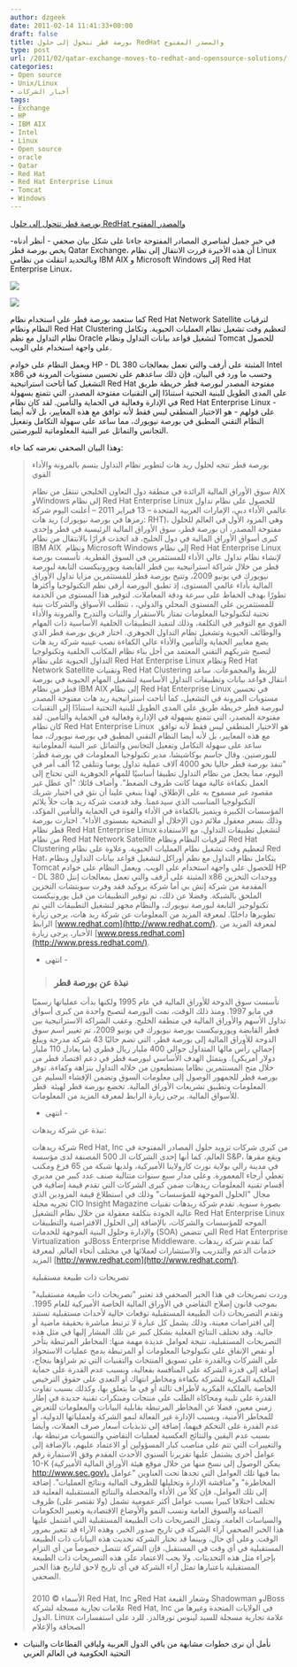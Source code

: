```yaml
---
author: dzgeek
date: 2011-02-14 11:41:33+00:00
draft: false
title: بورصة قطر تتحول إلى حلول RedHat والمصدر المفتوح
type: post
url: /2011/02/qatar-exchange-moves-to-redhat-and-opensource-solutions/
categories:
- Open source
- Unix/Linux
- أخبار الشركات
tags:
- Exchange
- HP
- IBM AIX
- Intel
- Linux
- Open source
- oracle
- Qatar
- Red Hat
- Red Hat Enterprise Linux
- Tomcat
- Windows
---
```


[بورصة قطر تتحول إلى حلول RedHat والمصدر المفتوح](http://wp.me/pH2gY-1MG)


في خبر جميل لمناصري المصادر المفتوحة جاءنا على شكل بيان صحفي - أنظر أدناه- يخص بورصة قطر Qatar Exchange، أن هذه الأخيرة قررت الانتقال إلى نظام Linux  وبالتحديد انتقلت من نظامي IBM AIX و Microsoft Windows إلى Red Hat Enterprise Linux،


[![](http://www.it-scoop.com/wp-content/uploads/2011/02/Qatar_Exchange-logo.gif)
](http://www.it-scoop.com/2011/02/qatar-exchange-moves-to-redhat-and-opensource-solutions)




[![](http://www.it-scoop.com/wp-content/uploads/2011/02/redhat-logo2.jpeg)
](http://www.it-scoop.com/2011/02/qatar-exchange-moves-to-redhat-and-opensource-solutions)


كما ستعمد بورصة قطر على استخدام نظام Red Hat Network Satellite لترقيات النظام ونظام Red Hat Clustering لتعظيم وقت تشغيل نظام العمليات الحيوية. وتكامل نظام التداول مع نظم Oracle لتشغيل قواعد بيانات التداول ونظام Tomcat للحصول على واجهة استخدام على الويب.

ويعمل النظام على خوادم  HP - DL 380 المثبتة على أرفف والتي تعمل بمعالجات Intel x86 وحسب ما ورد في البيان، فإن ذلك ساعدهم على تحسين مستويات المرونة في التشغيل كما أتاحت استراتيجية Red Hat مفتوحة المصدر لبورصة قطر خريطة طريق على  المدى الطويل للبنية التحتية استنادًا إلى التقنيات مفتوحة المصدر، التي  تتمتع بسهولة في الإدارة وفعالية في الحماية والتأمين. لقد كان نظام Red  Hat Enterprise Linux - على قولهم - هو الاختيار المنطقي ليس فقط لأنه توافق مع هذه  المعايير، بل لأنه أيضا النظام التقني المطبق في بورصة نيويورك، مما ساعد  على سهولة التكامل وتفعيل التجانس والتماثل عبر البنية المعلوماتية  للبورصتين.


[
](http://www.it-scoop.com/wp-content/uploads/2011/02/redhat-logo2.jpeg)




[
](http://www.it-scoop.com/wp-content/uploads/2011/02/redhat-logo2.jpeg)







وهذا البيان الصحفي نعرضه كما جاء:




<!-- more -->





<blockquote>بورصة قطر تتجه لحلول ريد هات لتطوير نظام التداول يتسم بالمرونة والأداء القوي

سوق  الأوراق المالية الرائدة في منطقة دول التعاون الخليجي تنتقل من نظام AIX  وWindows إلى نظام Red Hat Enterprise Linux للحصول على نظام تداول عالمي  الأداء
دبي، الإمارات العربية المتحدة – 13 فبراير 2011 –  أعلنت اليوم شركة ريد هات (رمزها في بورصة نيويورك: RHT)، وهي المزود  الأول في العالم للحلول مفتوحة المصدر، أن بورصة قطر، سوق الأوراق المالية  الرئيسية في قطر وإحدى كبرى أسواق الأوراق المالية في دول الخليج، قد اتخذت  قرارًا بالانتقال من نظام IBM AIX  ونظام Microsoft Windows إلى نظام Red  Hat Enterprise Linux لإنشاء نظام تداول عالي الأداء للمستثمرين في السوق  القطرية.
تأسست  بورصة قطر من خلال شراكة استراتيجية بين قطر القابضة ويورونيكست التابعة  لبورصة نيويورك في يونيو 2009، وتتيح بورصة قطر للمستثمرين مزايا تداول  الأوراق المالية بأداء عالمي المستوى، إذ تطبق البورصة أرقى نظم  التكنولوجيا وأكثرها تطورًا بهدف الحفاظ على سرعة ودقة المعاملات. لتوفير  هذا المستوى من الخدمة للمستثمرين على المستوى المحلي والدولي، ، تتطلب  الأسواق والشركات بنية تحتية لتكنولوجيا المعلومات تمتاز بالاستقرار  والثبات والتدرج والمرونة والأداء القوي مع التوفير في التكلفة، وذلك  لتنفيذ التطبيقات الخلفية الأساسية ذات المهام والوظائف الحيوية وتشغيل  نظام التداول الجوهري.
اختار  فريق بورصة قطر الذي يضع معايير الحماية والتأمين والأداء عالي الكفاءة  نصب عينيه شركة ريد هات لتصبح شريكهم التقني المعتمد من أجل بناء نظام  المكاتب الخلفية وتكنولوجيا التداول الحيوية على نظام Red Hat Enterprise  Linux ونظام Red Hat Network Satellite وتقنيات Red Hat Clustering للربط  والمجموعات.
ساعد  انتقال قواعد بيانات وتطبيقات التداول الأساسية لتشغيل المهام الحيوية في  بورصة قطر من نظام IBM AIX إلى نظام Red Hat Enterprise Linux في تحسين  مستويات المرونة في التشغيل، كما أتاحت استراتيجية ريد هات مفتوحة المصدر  لبورصة قطر خريطة طريق على المدى الطويل للبنية التحتية استنادًا إلى  التقنيات مفتوحة المصدر، التي تتمتع بسهولة في الإدارة وفعالية في الحماية  والتأمين. لقد كان نظام Red Hat Enterprise Linux  هو الاختيار المنطقي ليس  فقط لأنه توافق مع هذه المعايير، بل لأنه أيضا النظام التقني المطبق في  بورصة نيويورك، مما ساعد على سهولة التكامل وتفعيل التجانس والتماثل عبر  البنية المعلوماتية للبورصتين.
وقال  جاسم بوكاشيشا، مدير تكنولوجيا المعلومات في بورصة قطر: "تنفذ بورصة قطر  حاليا نحو 4000 آلاف عملية تداول يوميا وتتلقى 12 ألف أمر في اليوم، مما  يجعل من نظام التداول تطبيقا أساسيًا للمهام الجوهرية التي تحتاج إلى العمل  بكفاءة عالية مهما كانت ظروف الضغط". وأضاف قائلا: "أي عطل غير مقصود غير  مسموح به على الإطلاق، لهذا ينبغي علينا أن نثق في اختيار شريك التكنولوجيا  المناسب الذي سيدعمنا. وقد قدمت شركة ريد هات حلاً يلائم المؤسسات الكبيرة  ويتميز بالكفاءة في الأداء والقوة في الحماية والتأمين المؤكد، وذلك بسعر  معقول ملائم دون الإخلال أو التضحية بمستوى الأداء".
اختارت  بورصة قطر نظام Red Hat Enterprise Linux لتشغيل تطبيقات التداول، مع  الاستفادة من نظام Red Hat Network Satellite لترقيات النظام ونظام Red Hat  Clustering لتعظيم وقت تشغيل نظام العمليات الحيوية. وعلاوة على نظام Red  Hat، يتكامل نظام التداول مع نظم أوراكل لتشغيل قواعد بيانات التداول ونظام  Tomcat للحصول على واجهة استخدام على الويب. ويعمل النظام على خوادم HP -  DL 380 المثبتة على أرفف والتي تعمل بمعالجات إنتل x86 ووحدات التخزين  المقدمة من شركة إتش بي أما شركة بروكيد فقد وفرت سويتشات التخزين الملحق  بالشبكة. وفضلا عن ذلك، تم توفير التطبيقات من قبل يورونيكست تكنولوجيز  التابعة لبورصة نيويورك، والنظام مجهز لتشغيل التطبيقات التي تم تطويرها  داخليًا.
لمعرفة المزيد من المعلومات عن شركة ريد هات، يرجى زيارة الرابط [www.redhat.com](http://www.redhat.com/). لمعرفة المزيد من الأخبار، يرجى زيارة [www.press.redhat.com](http://www.press.redhat.com/).

- انتهى -

> 
> ### نبذة عن بورصة قطر
> 
> 
تأسست  سوق الدوحة للأوراق المالية في عام 1995 ولكنها بدأت عملياتها رسميًا في  مايو 1997. ومنذ ذلك الوقت، نمت البورصة لتصبح واحدة من كبرى أسواق تداول  الأسهم والأوراق المالية في منطقة الخليج. وعقب الشراكة الاستراتيجية بين  قطر القابضة ويورونيكست بورصة نيويورك في يونيو 2009، تم تغيير اسم سوق  الدوحة للأوراق المالية إلى بورصة قطر، التي تضم حاليًا 43 شركة مدرجة  ويبلغ إجمالي رأس مالها المتداول حوالي 400 مليار ريال قطري (ما يعادل 110  مليار دولار أمريكي). ويتمثل الهدف الأساسي لبورصة قطر في دعم اقتصاد قطر  من خلال منح المستثمرين نظاما يستطيعون من خلاله التداول بنزاهة وكفاءة.  توفر بورصة قطر للجمهور الوصول إلى معلومات السوق وتضمن الإفشاء السليم عن  المعلومات وتطبيق تشريعات الأوراق المالية. تخضع بورصة قطر لهيئة  قطر  للأسواق المالية. يرجى زيارة الرابط لمعرفة المزيد من المعلومات.
- انتهى -

نبذة عن شركة ريدهات:

شركة  ريدهات Red Hat, Inc من كبرى شركات تزويد حلول المصادر المفتوحة في  العالم، كما أنها إحدى الشركات الـ 500 المصنفة لدى مؤسسة S&P، ويقع  مقرها في مدينة رالي بولاية نورث كارولاينا الأميركية، ولديها شبكة من 65  فرع ومكتب تغطي أرجاء المعمورة. وعلى مدار سبع سنوات متتالية صنف عدد كبير  من مديري أقسام تقنية المعلومات ريدهات ضمن كبرى الشركات التي تقدم قيمة  إضافية في مجال "الحلول الموجهة للمؤسسات" وذلك في استطلاع قيمة المزودين  الذي تجريه مجلة CIO Insight Magazine بصورة سنوية. تقدم شركة ريدهات  تقنيات عالية الجودة بتكلفة معقولة من خلال نظام التشغيل Red Hat  Enterprise Linux الموجه للمؤسسات والشركات، بالإضافة إلى الحلول  الافتراضية والتطبيقات والإدارة وحلول البنية الموجهة للخدمات (SOA) التي  تتضمن Red Hat Enterprise Virtualization  وJBoss Enterprise Middleware.  كما تقدم شركة ريدهات خدمات الدعم والتدريب والاستشارات لعملائها في مختلف  أنحاء العالم. لمعرفة المزيد [http://www.redhat.com](http://www.redhat.com/).

تصريحات ذات طبيعة مستقبلية

وردت  تصريحات في هذا الخبر الصحفي قد تعتبر "تصريحات ذات طبيعة مستقبلية" بموجب  قانون إصلاح التقاضي في الأوراق المالية الخاصة الأميركية للعام 1995.  وتقدم التصريحات ذات الطبيعة المستقبلية توقعات حالية لأحداث مستقبلية  تستند إلى افتراضات معينة، وذلك يشمل كل عبارة لا ترتبط مباشرة بحقيقة  ماضية أو حالية. وقد تختلف النتائج الفعلية بشكل كبير عن تلك المشار إليها  في مثل هذه التصريحات المستقبلية، نتيجة لعوامل عديدة مهمة منها: المخاطر  المرتبطة بتأخر أو نقص الإنفاق على تكنولوجيا المعلومات أو المرتبطة بدمج  عمليات الاستحواذ على الشركات وبالقدرة على تسويق المنتجات والتقنيات التي  تم شراؤها بنجاح، إضافة إلى قدرة الشركة على المنافسة بفعالية، وبسبب عدم  القدرة على حماية الملكية الفكرية للشركة بكفاءة ومخاطر انتهاك أو التعدي  على حقوق الترخيص الخاصة بالملكية الفكرية لأطراف ثالثة أو في ما يتعلق  بها، وكذلك بسبب تفاوت القدرة على تلبية ومحاكاة الطلب على منتجات ومبتكرات  تقنية جديدة في إطار زمني معين، فضلا عن المخاطر المرتبطة بقابلية  البيانات والمعلومات للتعرض للمخاطر الأمنية، وبسبب الإدارة غير الفعالة  لنمو الشركة ولعملياتها الدولية، أو عدم القدرة على التحكم فيهما، إضافة  إلى تذبذبات أسعار صرف العملات، وأيضا بسبب عدم اليقين والنتائج العكسية  لعمليات التقاضي والتسويات مرتبطة بها، والتغييرات التي تتم على مناصب كبار  المسؤولين أو الاعتماد عليهم، بالإضافة إلى عوامل أخرى يشتمل عليها  تقريرنا السنوي الأحدث المقدم وفق الاستمارة رقم 10-K (يمكن الوصول إلى نسخ  منها من خلال موقع هيئة الأوراق المالية الأميركية [http://www.sec.gov)،](https://docs.google.com/document/d/1t8ZrzQoXRNAKu6eeXm9EsOvjeqEXt66mI4e_OwF-okY/edit?hl=en&pli=1&authkey=CLW6-fAH) بما فيها تلك العوامل التي تجدها تحت العناوين "عوامل المخاطرة" و"مناقشة  الإدارة وتحليلها للظروف المالية ونتائج العمليات". إضافة إلى تلك العوامل،  فإن كلاً من الأداء والمحصلة والنتائج المستقبلية الفعلية قد تختلف  اختلافا كبيرا بسبب عوامل أكثر عمومية تشمل (ولا تقتصر على) ظروف الصناعة  والسوق العامة ونسب النمو والأوضاع الاقتصادية وتغيير الحكومات والسياسات  العامة. وتمثل التصريحات ذات الطبيعة المستقبلية التي اشتمل عليها هذا  الخبر الصحفي آراء الشركة في تاريخ صدور الخبر، وهذه الآراء قد تتغير بمرور  الوقت. وعلى أي حال، وبينما قد تختار الشركة تحديث هذه البيانات ذات  الطبيعة المستقبلية في أي وقت في المستقبل، فإن الشركة تتنصل خصوصاً من أي  التزام بإجراء مثل هذه التحديثات. ولا يجب الاعتماد على هذه التصريحات ذات  الطبيعة المستقبلية باعتبارها تمثل آراء الشركة في أي تاريخ لاحق لتاريخ  هذا الخبر الصحفي.
###

الأسماء  © 2010 Red Hat, Inc وRed Hat وشعار القبعة Shadowman وJBoss علامات  تجارية مسجلة لشركة Red Hat, Inc في الولايات المتحدة وغيرها من الدول.  Linux علامة تجارية مسجلة للسيد لينوس تورفالدز.
للرد على استفسارات الصحافة والإعلام</blockquote>


- نأمل أن نرى خطوات مشابهة من باقي الدول العربية ولباقي القطاعات والبنيات التحتية الحكومية في العالم العربي

